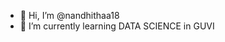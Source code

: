 - 👋 Hi, I’m @nandhithaa18
- 🌱 I’m currently learning DATA SCIENCE in GUVI
  

<!---
nandhithaa18/nandhithaa18 is a ✨ special ✨ repository because its `README.md` (this file) appears on your GitHub profile.
You can click the Preview link to take a look at your changes.
--->
